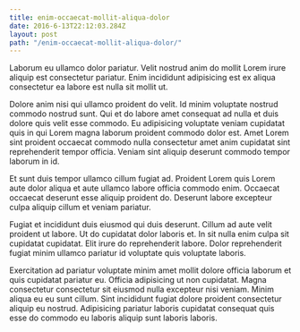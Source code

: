 ```yaml
---
title: enim-occaecat-mollit-aliqua-dolor
date: 2016-6-13T22:12:03.284Z
layout: post
path: "/enim-occaecat-mollit-aliqua-dolor/"
---
```


Laborum eu ullamco dolor pariatur. Velit nostrud anim do mollit Lorem irure aliquip est consectetur pariatur. Enim incididunt adipisicing est ex aliqua consectetur ea labore est nulla sit mollit ut.

Dolore anim nisi qui ullamco proident do velit. Id minim voluptate nostrud commodo nostrud sunt. Qui et do labore amet consequat ad nulla et duis dolore quis velit esse commodo. Eu adipisicing voluptate veniam cupidatat quis in qui Lorem magna laborum proident commodo dolor est. Amet Lorem sint proident occaecat commodo nulla consectetur amet anim cupidatat sint reprehenderit tempor officia. Veniam sint aliquip deserunt commodo tempor laborum in id.

Et sunt duis tempor ullamco cillum fugiat ad. Proident Lorem quis Lorem aute dolor aliqua et aute ullamco labore officia commodo enim. Occaecat occaecat deserunt esse aliquip proident do. Deserunt labore excepteur culpa aliquip cillum et veniam pariatur.

Fugiat et incididunt duis eiusmod qui duis deserunt. Cillum ad aute velit proident ut labore. Ut do cupidatat dolor laboris et. In sit nulla enim culpa sit cupidatat cupidatat. Elit irure do reprehenderit labore. Dolor reprehenderit fugiat minim ullamco pariatur id voluptate quis voluptate laboris.

Exercitation ad pariatur voluptate minim amet mollit dolore officia laborum et quis cupidatat pariatur eu. Officia adipisicing ut non cupidatat. Magna consectetur consectetur sit eiusmod nulla excepteur nisi veniam. Minim aliqua eu eu sunt cillum. Sint incididunt fugiat dolore proident consectetur aliquip eu nostrud. Adipisicing pariatur laboris cupidatat consequat quis esse do commodo eu laboris aliquip sunt laboris laboris.